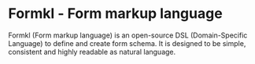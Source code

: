 # Formkl - Form markup language

Formkl (Form markup language) is an open-source DSL (Domain-Specific Language) to define and create form schema. It is designed to be simple, consistent and highly readable as natural language.
